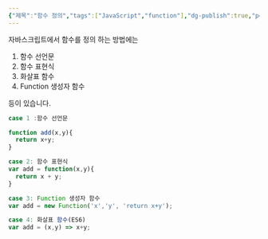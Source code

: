 ```yaml
---
{"제목":"함수 정의","tags":["JavaScript","function"],"dg-publish":true,"permalink":"/공부/JavaScript/function Define/","dgPassFrontmatter":true}
---
```


자바스크립트에서 함수를 정의 하는 방법에는

1. 함수 선언문
2. 함수 표현식
3. 화살표 함수
4. Function 생성자 함수

등이 있습니다.

```js
case 1 :함수 선언문

function add(x,y){
  return x+y;
}

case 2: 함수 표현식
var add = function(x,y){
  return x + y;
}

case 3: Function 생성자 함수
var add = new Function('x','y', 'return x+y');

case 4: 화살표 함수(ES6)
var add = (x,y) => x+y;
```

